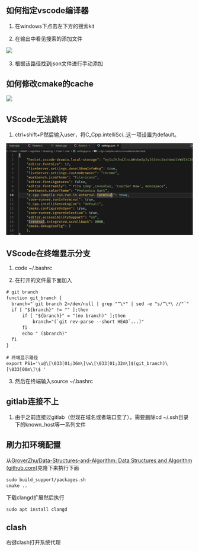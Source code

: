 ## 如何指定vscode编译器

1. 在windows下点击左下方的搜索kit

2. 在输出中看见搜索的添加文件

![](C:\Users\84600\AppData\Roaming\marktext\images\2023-03-12-01-00-30-image.png)

3. 根据该路径找到json文件进行手动添加

## 如何修改cmake的cache

![](C:\Users\84600\AppData\Roaming\marktext\images\2023-03-12-01-02-10-image.png)

## VScode无法跳转

1. ctrl+shift+P然后输入user，将C_Cpp.intelliSci..这一项设置为default。

![](assets/2023-03-13-16-07-39-image.png)

## VScode在终端显示分支

1. code  ~/.bashrc

2. 在打开的文件最下面加入

```function
# git branch
function git_branch {
  branch="`git branch 2>/dev/null | grep "^\*" | sed -e "s/^\*\ //"`"
  if [ "${branch}" != "" ];then
      if [ "${branch}" = "(no branch)" ];then
          branch="(`git rev-parse --short HEAD`...)"
      fi
      echo " ($branch)"
  fi
}

# 终端显示路径
export PS1='\u@\[\033[01;36m\]\w\[\033[01;32m\]$(git_branch)\[\033[00m\]\$ '
```

3. 然后在终端输入source ~/.bashrc

## gitlab连接不上

1. 由于之前连接过gitlab（但现在域名或者端口变了），需要删除cd ~/.ssh目录下的known_host等一系列文件

## 刷力扣环境配置

从[GroverZhu/Data-Structures-and-Algorithm: Data Structures and Algorithm (github.com)](https://github.com/GroverZhu/Data-Structures-and-Algorithm)克隆下来执行下面

```sudo
sudo build_support/packages.sh
cmake ..
```

下载clangd扩展然后执行

```
sudo apt install clangd
```

## clash

右键clash打开系统代理
